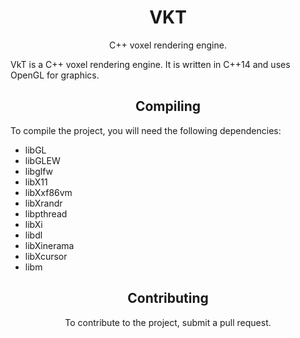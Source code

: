 <h1 align="center">VKT</h1>
<p align="center">C++ voxel rendering engine.</p>

<!--Developer message here.-->
VkT is a C++ voxel rendering engine. It is written in C++14 and uses OpenGL for graphics.

<h2 align="center">Compiling</h2>
To compile the project, you will need the following dependencies:
<ul>
<li>libGL</li>
<li>libGLEW</li>
<li>libglfw</li>
<li>libX11</li>
<li>libXxf86vm</li>
<li>libXrandr</li>
<li>libpthread</li>
<li>libXi</li>
<li>libdl</li>
<li>libXinerama</li>
<li>libXcursor</li>
<li>libm</li>
</ul>

<h2 align="center">Contributing</h2>
<p align="center">To contribute to the project, submit a pull request.</p>
